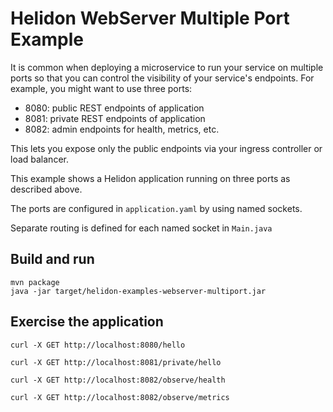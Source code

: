# Helidon WebServer Multiple Port Example

It is common when deploying a microservice to run your service on
multiple ports so that you can control the visibility of your
service's endpoints. For example, you might want to use three ports:

- 8080: public REST endpoints of application
- 8081: private REST endpoints of application
- 8082: admin endpoints for health, metrics, etc.

This lets you expose only the public endpoints via your 
ingress controller or load balancer.

This example shows a Helidon application running on three ports
as described above.

The ports are configured in `application.yaml` by using named sockets.

Separate routing is defined for each named socket in `Main.java`

## Build and run

```shell
mvn package
java -jar target/helidon-examples-webserver-multiport.jar
```
## Exercise the application

```
curl -X GET http://localhost:8080/hello

curl -X GET http://localhost:8081/private/hello

curl -X GET http://localhost:8082/observe/health

curl -X GET http://localhost:8082/observe/metrics
```
